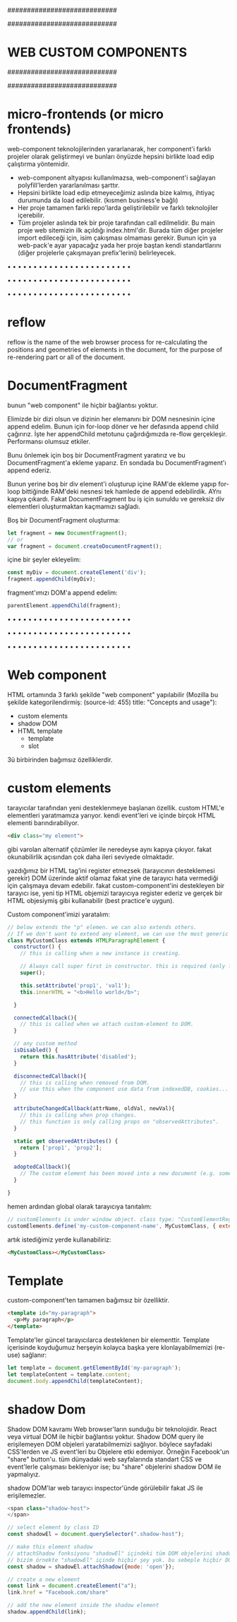 ############################

############################
# WEB CUSTOM COMPONENTS
############################

############################

# micro-frontends (or micro frontends)
web-component teknolojilerinden yararlanarak, her component'i farklı projeler olarak geliştirmeyi ve bunları önyüzde hepsini birlikte load edip çalıştırma yöntemidir. 

- web-component altyapısı kullanılmazsa, web-component'i sağlayan polyfill'lerden yararlanılması şarttır.
- Hepsini birlikte load edip etmeyeceğimiz aslında bize kalmış, ihtiyaç durumunda da load edilebilir. (kısmen business'e bağlı)
- Her proje tamamen farklı repo'larda geliştirilebilir ve farklı teknolojiler içerebilir.
- Tüm projeler aslında tek bir proje tarafından call edilmelidir. Bu main proje web sitemizin ilk açıldığı index.html'dir. Burada tüm diğer projeler import edileceği için, isim çakışması olmaması gerekir. Bunun için ya web-pack'e ayar yapacağız yada her proje baştan kendi standartlarını (diğer projelerle çakışmayan prefix'lerini) belirleyecek.

• • • • • • • • • • • • • • • • • • • • • • • •

• • • • • • • • • • • • • • • • • • • • • • • •

• • • • • • • • • • • • • • • • • • • • • • • •

# reflow
reflow is the name of the web browser process for re-calculating the positions and geometries
of elements in the document, for the purpose of re-rendering part or all of the document.

# DocumentFragment
bunun "web component" ile hiçbir bağlantısı yoktur.

Elimizde bir dizi olsun ve dizinin her elemanını bir DOM nesnesinin içine append edelim. Bunun için for-loop döner ve her defasında append child çağırırız. İşte her appendChild metotunu çağırdığımızda re-flow gerçekleşir. Performansı olumsuz etkiler.

Bunu önlemek için boş bir DocumentFragment yaratırız ve bu DocumentFragment'a ekleme yaparız. En sondada bu DocumentFragment'ı append ederiz.

Bunun yerine boş bir div element'i oluşturup içine RAM'de ekleme yapıp for-loop bittiğinde RAM'deki nesnesi tek hamlede de append edebilirdik. AYnı kapıya çıkardı. Fakat DocumentFragment bu iş için sunuldu ve gereksiz div elementleri oluşturmaktan kaçmamızı sağladı.

Boş bir DocumentFragment oluşturma:

```js
let fragment = new DocumentFragment();
// or
var fragment = document.createDocumentFragment();
```

içine bir şeyler ekleyelim:

```js
const myDiv = document.createElement('div');
fragment.appendChild(myDiv);
```

fragment'ımızı DOM'a append edelim:

```js
parentElement.appendChild(fragment);
```

• • • • • • • • • • • • • • • • • • • • • • • •

• • • • • • • • • • • • • • • • • • • • • • • •

• • • • • • • • • • • • • • • • • • • • • • • •

# Web component
HTML ortamında 3 farklı şekilde "web component" yapılabilir (Mozilla bu şekilde kategorilendirmiş: (source-id: 455) title: "Concepts and usage"):

- custom elements
- shadow DOM
- HTML template
  - template
  - slot

3ü birbirinden bağımsız özelliklerdir.

# custom elements
tarayıcılar tarafından yeni desteklenmeye başlanan özellik. custom HTML'e elementleri yaratmamıza yarıyor. kendi event'leri ve içinde birçok HTML elementi barındırabiliyor.

```html
<div class="my element">
```

gibi varolan alternatif çözümler ile neredeyse aynı kapıya çıkıyor. fakat okunabilirlik açısından çok daha ileri seviyede olmaktadır.

yazdığımız bir HTML tag'ini register etmezsek (tarayıcının desteklemesi gerekir) DOM üzerinde aktif olamaz fakat yine de tarayıcı hata vermediği için çalışmaya devam edebilir. fakat custom-component'ini destekleyen bir tarayıcı ise, yeni tip HTML objemizi tarayıcıya register ederiz ve gerçek bir HTML objesiymiş gibi kullanabilir (best practice'e uygun).

Custom component'imizi yaratalım:

```js
// below extends the "p" elemen. we can also extends others.
// If we don't want to extend any element, we can use the most generic class which is: "HTMLElement".
class MyCustomClass extends HTMLParagraphElement {
  constructor() {
    // this is calling when a new instance is creating.

    // Always call super first in constructor. this is required (only for constructor).
    super();

    this.setAttribute('prop1', 'val1');
    this.innerHTML = "<b>Hello world</b>";

  }

  connectedCallback(){
    // this is called when we attach custom-element to DOM.
  }

  // any custom method
  isDisabled() {
    return this.hasAttribute('disabled');
  }

  disconnectedCallback(){
    // this is calling when removed from DOM.
    // use this when the component use data from indexedDB, cookies...
  }

  attributeChangedCallback(attrName, oldVal, newVal){
    // this is calling when prop changes.
    // this function is only calling props on "observedAttributes".
  }

  static get observedAttributes() {
    return ['prop1', 'prop2'];
  }

  adoptedCallback(){
    // The custom element has been moved into a new document (e.g. someone called document.adoptNode(el)).
  }

}
```

hemen ardından global olarak tarayıcıya tanıtalım:

```js
// customElements is under window object. class type: "CustomElementRegistry".
customElements.define('my-custom-component-name', MyCustomClass, { extends: 'p' });
```

artık istediğimiz yerde kullanabiliriz:

```html
<MyCustomClass></MyCustomClass>
```

# Template
custom-component'ten tamamen bağımsız bir özelliktir.

```html
<template id="my-paragraph">
  <p>My paragraph</p>
</template>
```

Template'ler güncel tarayıcılarca desteklenen bir elementtir. Template içerisinde koyduğumuz herşeyin kolayca başka yere klonlayabilmemizi (re-use) sağlanır:

```js
let template = document.getElementById('my-paragraph');
let templateContent = template.content;
document.body.appendChild(templateContent);
```

# shadow Dom
Shadow DOM kavramı Web browser'ların sunduğu bir teknolojidir. React veya virtual DOM ile hiçbir bağlantısı yoktur. Shadow DOM query ile erişilemeyen DOM objeleri yaratabilmemizi sağlıyor. böylece sayfadaki CSS'lerden ve JS event'leri bu Objelere etki edemiyor. Örneğin Facebook'un "share" button'u. tüm dünyadaki web sayfalarında standart CSS ve event'lerle çalışması bekleniyor ise; bu "share" objelerini shadow DOM ile yapmalıyız.

shadow DOM'lar web tarayıcı inspector'ünde görülebilir fakat JS ile erişilemezler.

```js
<span class="shadow-host">
</span>

// select element by class ID
const shadowEl = document.querySelector(".shadow-host");

// make this element shadow
// attachShadow fonksiyonu "shadowEl" içindeki tüm DOM objelerini shadow'a olarak set ediyor.
// bizim örnekte "shadowEl" içinde hiçbir şey yok. bu sebeple hiçbir DOM objesi shadow içine alınmayacak fakat "shadowEl" ve içi artık shadow DOM'a aittir.
const shadow = shadowEl.attachShadow({mode: 'open'});

// create a new element
const link = document.createElement("a");
link.href = "Facebook.com/share"

// add the new element inside the shadow element
shadow.appendChild(link);
```

